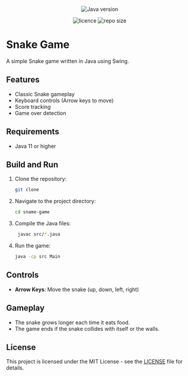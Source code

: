 <p align="center">
<img src="https://img.shields.io/badge/Java-^23.0.2-orange" alt="Java version"/>
</p>

<p align="center">
<img src="https://img.shields.io/github/license/NamelessProj/Java_Snake" alt="licence"/>
<img src="https://img.shields.io/github/repo-size/NamelessProj/Java_Snake" alt="repo size"/>
</p>

# Snake Game
A simple Snake game written in Java using Swing.

## Features
- Classic Snake gameplay
- Keyboard controls (Arrow keys to move)
- Score tracking
- Game over detection

## Requirements
- Java 11 or higher

## Build and Run
1. Clone the repository:
   ```bash
   git clone
   ```
2. Navigate to the project directory:
   ```bash
   cd sname-game
   ```
3. Compile the Java files:
   ```bash
    javac src/*.java
    ```
4. Run the game: 
   ```bash
   java -cp src Main
   ```
   
## Controls
- **Arrow Keys**: Move the snake (up, down, left, right)

## Gameplay
- The snake grows longer each time it eats food.
- The game ends if the snake collides with itself or the walls.

## License
This project is licensed under the MIT License - see the [LICENSE](./LICENCE) file for details.